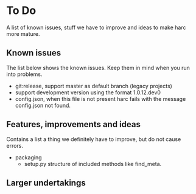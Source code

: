 To Do
=
A list of known issues, stuff we have to improve and ideas to make harc more mature.

## Known issues
The list below shows the known issues. Keep them in mind when you run into problems.

* git:release, support master as default branch (legacy projects)
* support development version using the format 1.0.12.dev0
* config.json, when this file is not present harc fails with the message config.json not found.


## Features, improvements and ideas
Contains a list a thing we definitely have to improve, but do not cause errors.

* packaging
  * setup.py structure of included methods like find_meta.

## Larger undertakings

